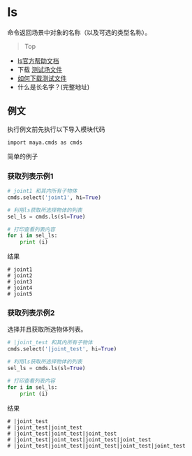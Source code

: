 # ls

命令返回场景中对象的名称（以及可选的类型名称）。

> Top
* [ls官方帮助文档](https://help.autodesk.com/cloudhelp/2023/CHS/Maya-Tech-Docs/CommandsPython/ls.html)
* 下载 [测试场文件](../resource/select_sample.mb)
* [如何下载测试文件](如何下载场景文件.md)
* 什么是长名字？(完整地址)


## 例文

执行例文前先执行以下导入模块代码
```pycon
import maya.cmds as cmds
```

简单的例子
### 获取列表示例1
```python
# joint1 和其内所有子物体
cmds.select('joint1', hi=True)

# 利用ls获取所选择物体的列表
sel_ls = cmds.ls(sl=True)

# 打印查看列表内容
for i in sel_ls:
    print (i)
```
结果
```
# joint1
# joint2
# joint3
# joint4
# joint5
```

### 获取列表示例2
选择并且获取所选物体列表。
```python
# |joint_test 和其内所有子物体
cmds.select('|joint_test', hi=True)

# 利用ls获取所选择物体的列表
sel_ls = cmds.ls(sl=True)

# 打印查看列表内容
for i in sel_ls:
    print (i)
```
结果
```
# |joint_test
# |joint_test|joint_test
# |joint_test|joint_test|joint_test
# |joint_test|joint_test|joint_test|joint_test
# |joint_test|joint_test|joint_test|joint_test|joint_test 
```